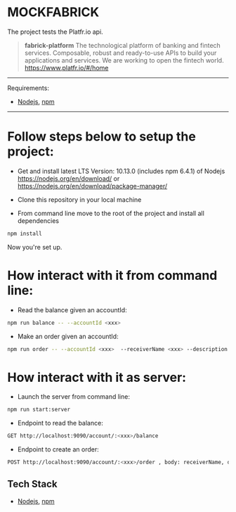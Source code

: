 MOCKFABRICK
========

The project tests the Platfr.io api. 

> **fabrick-platform** The technological platform of banking and fintech services.
Composable, robust and ready-to-use APIs to build your applications and services.
We are working to open the fintech world. https://www.platfr.io/#/home

------------
Requirements:
  - [Nodejs][], [npm][]
------------
# Follow steps below to setup the project:

- Get and install latest LTS Version: 10.13.0 (includes npm 6.4.1) of Nodejs https://nodejs.org/en/download/ or https://nodejs.org/en/download/package-manager/

- Clone this repository in your local machine

- From command line move to the root of the project and install all dependencies 
```bash
npm install
```
Now you're set up.

# How interact with it from command line:
- Read the balance given an accountId:
```bash
npm run balance -- --accountId <xxx>
```
- Make an order given an accountId:
```bash
npm run order -- --accountId <xxx>  --receiverName <xxx> --description <xxx> --amount <xxx> --currency <xxx> --feeType <xxx>
```

# How interact with it as server:
- Launch the server from command line:
```bash
npm run start:server
```
- Endpoint to read the balance:
```bash
GET http://localhost:9090/account/:<xxx>/balance
```
- Endpoint to create an order:
```bash
POST http://localhost:9090/account/:<xxx>/order , body: receiverName, description, amount, currency, feeType
```

Tech Stack
----------

  - [Nodejs][], [npm][]

[Nodejs]: http://nodejs.org
[npm]: http://npmjs.com
